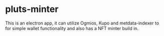 # pluts-minter

This is an electron app, it can utilize Ogmios, Kupo and metdata-indexer to for simple wallet functionality and also has a NFT minter build in.
